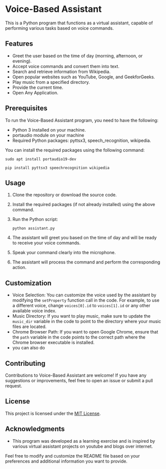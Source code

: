 
# Voice-Based Assistant 

This is a Python program that functions as a virtual assistant, capable of performing various tasks based on voice commands.

## Features

- Greet the user based on the time of day (morning, afternoon, or evening).
- Accept voice commands and convert them into text.
- Search and retrieve information from Wikipedia.
- Open popular websites such as YouTube, Google, and GeekforGeeks.
- Play music from a specified directory.
- Provide the current time.
- Open Any Application.

## Prerequisites

To run the Voice-Based Assistant program, you need to have the following:

- Python 3 installed on your machine.
- portaudio module on your machine
- Required Python packages: pyttsx3, speech_recognition, wikipedia.

You can install the required packages using the following command:
```shell
sudo apt install portaudio19-dev
```

```shell
pip install pyttsx3 speechrecognition wikipedia 
```

## Usage

1. Clone the repository or download the source code.
2. Install the required packages (if not already installed) using the above command.
3. Run the Python script:

   ```shell
   python assistant.py
   ```

4. The assistant will greet you based on the time of day and will be ready to receive your voice commands.
5. Speak your command clearly into the microphone.
6. The assistant will process the command and perform the corresponding action.

## Customization

- Voice Selection: You can customize the voice used by the assistant by modifying the `setProperty` function call in the code. For example, to use a different voice, change `voices[0].id` to `voices[1].id` or any other available voice index.
- Music Directory: If you want to play music, make sure to update the `music_dir` variable in the code to point to the directory where your music files are located.
- Chrome Browser Path: If you want to open Google Chrome, ensure that the `path` variable in the code points to the correct path where the Chrome browser executable is installed.
- you can also do 

## Contributing

Contributions to Voice-Based Assistant are welcome! If you have any suggestions or improvements, feel free to open an issue or submit a pull request.

## License

This project is licensed under the [MIT License](LICENSE).

## Acknowledgments

- This program was developed as a learning exercise and is inspired by various virtual assistant projects on youtube and blogs over internet.

Feel free to modify and customize the README file based on your preferences and additional information you want to provide.
